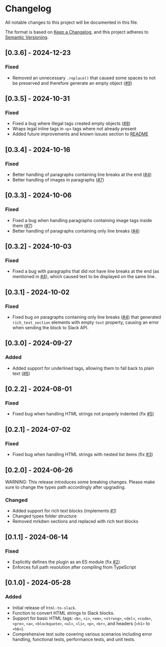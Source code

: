 # Changelog

All notable changes to this project will be documented in this file.

The format is based on [Keep a Changelog](https://keepachangelog.com/en/1.1.0/),
and this project adheres to [Semantic Versioning](https://semver.org/spec/v2.0.0.html).

## [0.3.6] - 2024-12-23

### Fixed

- Removed an unnecessary `.replace()` that caused some spaces to not be preserved and therefore generate an empty object ([#9](https://github.com/matteodf/html-to-slack/issues/9))

## [0.3.5] - 2024-10-31

### Fixed

- Fixed a bug where illegal tags created empty objects ([#8](https://github.com/matteodf/html-to-slack/issues/8))
- Wraps legal inline tags in `<p>` tags where not already present
- Added future improvements and known issues section to [README](https://github.com/matteodf/html-to-slack#readme)

## [0.3.4] - 2024-10-16

### Fixed

- Better handling of paragraphs containing line breaks at the end ([#4](https://github.com/matteodf/html-to-slack/issues/4))
- Better handling of images in paragraphs ([#7](https://github.com/matteodf/html-to-slack/issues/7))

## [0.3.3] - 2024-10-06

### Fixed

- Fixed a bug when handling paragraphs containing image tags inside them ([#7](https://github.com/matteodf/html-to-slack/issues/7))
- Better handling of paragraphs containing only line breaks ([#4](https://github.com/matteodf/html-to-slack/issues/4))

## [0.3.2] - 2024-10-03

### Fixed

- Fixed a bug with paragraphs that did not have line breaks at the end (as mentioned in [#4](https://github.com/matteodf/html-to-slack/issues/4)), which caused text to be displayed on the same line.

## [0.3.1] - 2024-10-02

### Fixed

- Fixed bug on paragraphs containing only line breaks ([#4](https://github.com/matteodf/html-to-slack/issues/4)) that generated `rich_text_section` elements with empty `text` property, causing an error when sending the block to Slack API.

## [0.3.0] - 2024-09-27

### Added

- Added support for underlined tags, allowing them to fall back to plain text ([#6](https://github.com/matteodf/html-to-slack/pull/6))

## [0.2.2] - 2024-08-01

### Fixed

- Fixed bug when handling HTML strings not properly indented (fix [#5](https://github.com/matteodf/html-to-slack/issues/5))

## [0.2.1] - 2024-07-02

### Fixed

- Fixed bug when handling HTML strings with nested list items (fix [#3](https://github.com/matteodf/html-to-slack/issues/3))

## [0.2.0] - 2024-06-26

WARNING: This release introduces some breaking changes. Please make sure to change the types path accordingly after upgrading.

### Changed

- Added support for rich text blocks (implements [#1](https://github.com/matteodf/html-to-slack/issues/1))
- Changed types folder structure
- Removed mrkdwn sections and replaced with rich text blocks

## [0.1.1] - 2024-06-14

### Fixed

- Explicitly defines the plugin as an ES module (fix [#2](https://github.com/matteodf/html-to-slack/issues/2))
- Enforces full path resolution after compiling from TypeScript

## [0.1.0] - 2024-05-28

### Added

- Initial release of `html-to-slack`.
- Function to convert HTML strings to Slack blocks.
- Support for basic HTML tags: `<b>`, `<i>`, `<em>`, `<strong>`, `<del>`, `<code>`, `<pre>`, `<a>`, `<blockquote>`, `<ul>`, `<li>`, `<p>`, `<br>`, and headers (`<h1>` to `<h6>`).
- Comprehensive test suite covering various scenarios including error handling, functional tests, performance tests, and unit tests.
